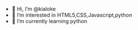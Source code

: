 - 👋 Hi, I’m @kialoke
- 👀 I’m interested in HTML5,CSS,Javascript,python 
- 🌱 I’m currently learning python
<!---
kialoke/kialoke is a ✨ special ✨ repository because its `README.md` (this file) appears on your GitHub profile.
You can click the Preview link to take a look at your changes.
--->
